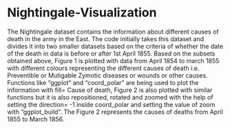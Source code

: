 # Nightingale-Visualization

The Nightingale dataset contains the information about different causes of death in the army in the East. The code initially takes this dataset and divides it into two smaller datasets based on the criteria of whether the date of the death in data  is before or after 1st April 1855.
Based on the subsets obtained above, Figure 1 is plotted with data from April 1854 to march 1855 with different colours representing the different causes of death i.e.  Preventible or Mutigable Zymotic diseases or wounds or other causes.
Functions like “ggplot” and “coord_polar” are being used to plot the information with fill= Cause of death,
Figure 2 is also plotted with similar functions but it is also repositioned, rotated and zoomed with the help of setting the direction= -1 inside coord_polar and setting the value of zoom with “ggplot_build”. The Figure 2 represents the causes of deaths from April 1855 to March 1856.
